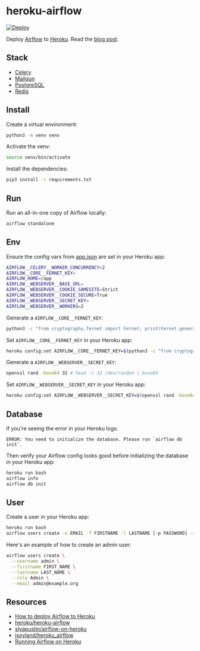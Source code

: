 # heroku-airflow

[![Deploy](https://www.herokucdn.com/deploy/button.svg)](https://heroku.com/deploy)

Deploy [Airflow](https://airflow.apache.org/) to [Heroku](https://www.heroku.com/). Read the [blog post](https://remarkablemark.org/blog/2022/07/13/deploy-airflow-to-heroku/).

## Stack

- [Celery](https://docs.celeryq.dev/)
- [Mailgun](https://elements.heroku.com/addons/mailgun)
- [PostgreSQL](https://elements.heroku.com/addons/heroku-postgresql)
- [Redis](https://elements.heroku.com/addons/rediscloud)

## Install

Create a virtual environment:

```sh
python3 -m venv venv
```

Activate the venv:

```sh
source venv/bin/activate
```

Install the dependencies:

```sh
pip3 install -r requirements.txt
```

## Run

Run an all-in-one copy of Airflow locally:

```sh
airflow standalone
```

## Env

Ensure the config vars from [app.json](app.json) are set in your Heroku app:

```sh
AIRFLOW__CELERY__WORKER_CONCURRENCY=2
AIRFLOW__CORE__FERNET_KEY=
AIRFLOW_HOME=/app
AIRFLOW__WEBSERVER__BASE_URL=
AIRFLOW__WEBSERVER__COOKIE_SAMESITE=Strict
AIRFLOW__WEBSERVER__COOKIE_SECURE=True
AIRFLOW__WEBSERVER__SECRET_KEY=
AIRFLOW__WEBSERVER__WORKERS=2
```

Generate a `AIRFLOW__CORE__FERNET_KEY`:

```sh
python3 -c "from cryptography.fernet import Fernet; print(Fernet.generate_key().decode())"
```

Set `AIRFLOW__CORE__FERNET_KEY` in your Heroku app:

```sh
heroku config:set AIRFLOW__CORE__FERNET_KEY=$(python3 -c "from cryptography.fernet import Fernet; print(Fernet.generate_key().decode())")
```

Generate a `AIRFLOW__WEBSERVER__SECRET_KEY`:

```sh
openssl rand -base64 32 # head -c 32 /dev/random | base64
```

Set `AIRFLOW__WEBSERVER__SECRET_KEY` in your Heroku app:

```sh
heroku config:set AIRFLOW__WEBSERVER__SECRET_KEY=$(openssl rand -base64 32)
```

## Database

If you're seeing the error in your Heroku logs:

```
ERROR: You need to initialize the database. Please run `airflow db init`.
```

Then verify your Airflow config looks good before initializing the database in your Heroku app:

```sh
heroku run bash
airflow info
airflow db init
```

## User

Create a user in your Heroku app:

```sh
heroku run bash
airflow users create -e EMAIL -f FIRSTNAME -l LASTNAME [-p PASSWORD] -r ROLE [--use-random-password] -u USERNAME
```

Here's an example of how to create an admin user:

```sh
airflow users create \
  --username admin \
  --firstname FIRST_NAME \
  --lastname LAST_NAME \
  --role Admin \
  --email admin@example.org
```

## Resources

- [How to deploy Airflow to Heroku](https://remarkablemark.org/blog/2022/07/13/deploy-airflow-to-heroku/)
- [heroku/heroku-airflow](https://github.com/heroku/heroku-airflow)
- [slyapustin/airflow-on-heroku](https://github.com/slyapustin/airflow-on-heroku)
- [jsoyland/heroku_airflow](https://github.com/jsoyland/heroku_airflow)
- [Running Airflow on Heroku](https://medium.com/@damesavram/running-airflow-on-heroku-ed1d28f8013d)
